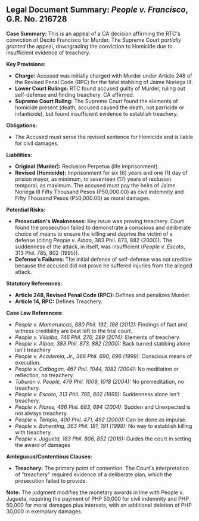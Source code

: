 ## Legal Document Summary: *People v. Francisco*, G.R. No. 216728

**Case Summary:** This is an appeal of a CA decision affirming the RTC's conviction of Decito Francisco for Murder. The Supreme Court *partially granted* the appeal, downgrading the conviction to Homicide due to insufficient evidence of treachery.

**Key Provisions:**

*   **Charge:** Accused was initially charged with Murder under Article 248 of the Revised Penal Code (RPC) for the fatal stabbing of Jaime Noriega III.
*   **Lower Court Rulings:** RTC found accused guilty of Murder, ruling out self-defense and finding treachery. CA affirmed.
*   **Supreme Court Ruling:** The Supreme Court found the elements of homicide present (death, accused caused the death, not parricide or infanticide), but found insufficient evidence to establish treachery.

**Obligations:**

*   The Accused must serve the revised sentence for Homicide and is liable for civil damages.

**Liabilities:**

*   **Original (Murder):** Reclusion Perpetua (life imprisonment).
*   **Revised (Homicide):** Imprisonment for six (6) years and one (1) day of prision mayor, as minimum, to seventeen (17) years of reclusion temporal, as maximum. The accused must pay the heirs of Jaime Noriega III Fifty Thousand Pesos (P50,000.00) as civil indemnity and Fifty Thousand Pesos (P50,000.00) as moral damages.

**Potential Risks:**

*   **Prosecution's Weaknesses:** Key issue was proving treachery. Court found the prosecution failed to demonstrate a conscious and deliberate choice of means to ensure the killing and deprive the victim of a defense (citing *People v. Albao*, 383 Phil. 873, 882 (2000)). The suddenness of the attack, in itself, was insufficient (*People v. Escoto*, 313 Phil. 785, 802 (1995)).
*   **Defense's Failures:** The initial defense of self-defense was not credible because the accused did not prove he suffered injuries from the alleged attack.

**Statutory References:**

*   **Article 248, Revised Penal Code (RPC):** Defines and penalizes Murder.
*   **Article 14, RPC:** Defines Treachery.

**Case Law References:**

*   *People v. Mamaruncas, 680 Phil. 192, 198 (2012):* Findings of fact and witness credibility are best left to the trial court.
*   *People v. Villalba, 746 Phil. 270, 289 (2014):* Elements of treachery.
*   *People v. Albao, 383 Phil. 873, 882 (2000):* Back turned stabbing alone isn't treachery
*   *People v. Academia, Jr., 366 Phil. 690, 696 (1999):* Conscious means of execution.
*   *People v. Catbagan, 467 Phil. 1044, 1082 (2004):* No meditation or reflection, no treachery.
*   *Tuburan v. People, 479 Phil. 1009, 1018 (2004):* No premeditation, no treachery.
*   *People v. Escoto, 313 Phil. 785, 802 (1995):* Suddenness alone isn't treachery.
*    *People v. Flores, 466 Phil. 683, 694 (2004):* Sudden and Unexpected is not always treachery.
*    *People v. Templo, 400 Phil. 471, 492 (2000):* Can be done as impulse.
*   *People v. Bahenting, 363 Phil. 181, 191 (1999):* No way to establish killing with treachery.
*   *People v. Jugueta, 183 Phil. 806, 852 (2016):* Guides the court in setting the award of damages

**Ambiguous/Contentious Clauses:**

*   **Treachery:** The primary point of contention. The Court's interpretation of "treachery" required evidence of a deliberate plan, which the prosecution failed to provide.

**Note:** The judgment modifies the monetary awards in line with People v. Jugueta, requiring the payment of PHP 50,000 for civil indemnity and PHP 50,000 for moral damages plus interests, with an additional deletion of PHP 30,000 in exemplary damages.
